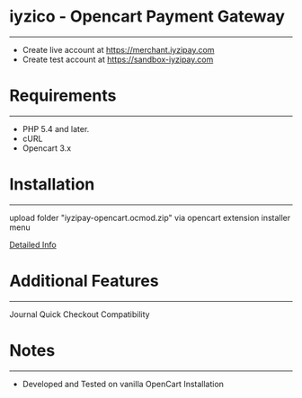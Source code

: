 # iyzico - Opencart Payment Gateway
------------

* Create live account at https://merchant.iyzipay.com
* Create test account at https://sandbox-iyzipay.com

# Requirements
------------
* PHP 5.4 and later.
* cURL
* Opencart 3.x

# Installation
---------------
upload folder "iyzipay-opencart.ocmod.zip" via opencart extension installer menu

<a href="https://dev.iyzipay.com/tr/acik-kaynak/opencart">Detailed Info</a>


# Additional Features
---------------------
Journal Quick Checkout Compatibility

# Notes
---------------
* Developed and Tested on vanilla OpenCart Installation

